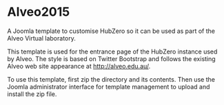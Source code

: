 # Alveo2015
A Joomla template to customise HubZero so it can be used as part of the Alveo Virtual laboratory.

This template is used for the entrance page of the HubZero instance used by Alveo.
The style is based on Twitter Bootstrap and follows the existing Alveo web site
appearance at http://alveo.edu.au/.

To use this template, first zip the directory and its contents.
Then use the Joomla administrator interface for template management to upload and install the zip file. 
